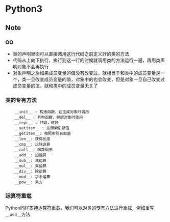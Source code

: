 # Python3

## Note

### OO

- 类的声明里面可以直接调用这行代码之前定义好的类的方法
- 代码从上向下执行，执行到这一行的时候就调用类的方法运行一遍，再用类声明对象不会再执行
- 对象声明之后如果成员变量的值没有改变过，就相当于和类中的成员变量是一个，类一旦改变成员变量的值，对象中的也会改变，但是对象一旦自己改变过成员变量的值，就和类中的成员变量无关了

### 类的专有方法

```
    __init__ : 构造函数，在生成对象时调用
    __del__ : 析构函数，释放对象时使用
    __repr__ : 打印，转换
    __setitem__ : 按照索引赋值
    __getitem__: 按照索引获取值
    __len__: 获得长度
    __cmp__: 比较运算
    __call__: 函数调用
    __add__: 加运算
    __sub__: 减运算
    __mul__: 乘运算
    __div__: 除运算
    __mod__: 求余运算
    __pow__: 乘方
```

### 运算符重载

Python同样支持运算符重载，我们可以对类的专有方法进行重载，例如重写`__add__`方法